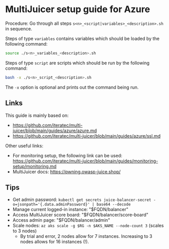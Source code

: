# MultiJuicer setup guide for Azure

Procedure: Go through all steps `s<n>_<script|variables>_<description>.sh` in sequence.

Steps of type `variables` contains variables which should be loaded by the following command:

```bash
source ./s<n>_variables_<description>.sh
```

Steps of type `script` are scripts which should be run by the following command:

```bash
bash -x ./s<n>_script_<description>.sh
```

The `-x` option is optional and prints out the command being run.

## Links

This guide is mainly based on:

* https://github.com/iteratec/multi-juicer/blob/main/guides/azure/azure.md
* https://github.com/iteratec/multi-juicer/blob/main/guides/azure/ssl.md

Other useful links:

* For monitoring setup, the following link can be used: https://github.com/iteratec/multi-juicer/blob/main/guides/monitoring-setup/monitoring.md
* MultiJuicer docs: https://pwning.owasp-juice.shop/

## Tips

* Get admin password: `kubectl get secrets juice-balancer-secret -o=jsonpath='{.data.adminPassword}' | base64 --decode`
* Manage current logged-in instance: "$FQDN/balancer"
* Access MultiJuicer score board: "$FQDN/balancer/score-board"
* Access admin page: "$FQDN/balancer/admin"
* Scale nodes: `az aks scale -g $RG -n $AKS_NAME --node-count 3` (scales to 3 nodes)
    * By trial and error, 2 nodes allow for 7 instances. Increasing to 3 nodes allows for 16 instances (!).
